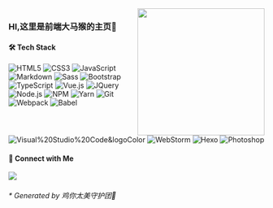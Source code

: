 <image align="right" width="250px" src="https://timgsa.baidu.com/timg?image&quality=80&size=b9999_10000&sec=1603015567939&di=82739f58bf4171971f4e1aa2bb2fff7b&imgtype=0&src=http%3A%2F%2Fc-ssl.duitang.com%2Fuploads%2Fitem%2F201505%2F23%2F20150523031541_s3WL5.thumb.700_0.gif" />

### HI,这里是前端大马猴的主页👋

#### 🛠 Tech Stack

![HTML5](https://img.shields.io/badge/HTML5-000000?logo=HTML5)
![CSS3](https://img.shields.io/badge/CSS3-000000?logo=CSS3&logoColor=1572B6)
![JavaScript](https://img.shields.io/badge/JavaScript-000000?logo=JavaScript)
![Markdown](https://img.shields.io/badge/Markdown-000000?logo=Markdown)
![Sass](https://img.shields.io/badge/Sass-000000?logo=Sass)
![Bootstrap](https://img.shields.io/badge/Bootstrap-000000?logo=Bootstrap&logoColor=563D7C)
![TypeScript](https://img.shields.io/badge/TypeScript-000000?logo=TypeScript&logoColor=007ACC)
![Vue.js](https://img.shields.io/badge/Vue.js-000000?logo=Vue.js)
![JQuery](https://img.shields.io/badge/JQuery-000000?logo=JQuery&logoColor=0769AD)
![Node.js](https://img.shields.io/badge/Node.js-000000?logo=Node.js)
![NPM](https://img.shields.io/badge/NPM-000000?logo=NPM)
![Yarn](https://img.shields.io/badge/Yarn-000000?logo=Yarn)
![Git](https://img.shields.io/badge/Git-000000?logo=Git)
![Webpack](https://img.shields.io/badge/Webpack-000000?logo=Webpack)
![Babel](https://img.shields.io/badge/Babel-000000?logo=Babel)
![Visual%20Studio%20Code&logoColor](https://img.shields.io/badge/Visual%20Studio%20Code-000000?logo=Visual%20Studio%20Code&logoColor=007ACC)
![WebStorm](https://img.shields.io/badge/WebStorm-000000?logo=WebStorm)
![Hexo](https://img.shields.io/badge/Hexo-000000?logo=Hexo)
![Photoshop](https://img.shields.io/badge/Photoshop-000000?logo=Adobe%20Photoshop)

#### 🤝 Connect with Me

<a href="mailto:bilibili3322@gmail.com" title="bilibili3322@gmail.com"><image src="https://img.shields.io/badge/Gmail-eee?logo=Gmail&style=for-the-badge" /></a>

<h6>*  Generated by 鸡你太美守护团🐔</h6>
